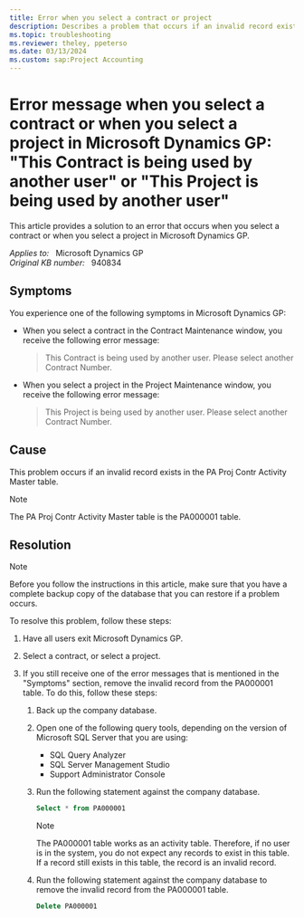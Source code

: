 ```yaml
---
title: Error when you select a contract or project
description: Describes a problem that occurs if an invalid record exists in the PA000001 table. You must remove this invalid record. A resolution is provided.
ms.topic: troubleshooting
ms.reviewer: theley, ppeterso
ms.date: 03/13/2024
ms.custom: sap:Project Accounting
---
```

# Error message when you select a contract or when you select a project in Microsoft Dynamics GP: "This Contract is being used by another user" or "This Project is being used by another user"

This article provides a solution to an error that occurs when you select a contract or when you select a project in Microsoft Dynamics GP.

_Applies to:_ &nbsp; Microsoft Dynamics GP  
_Original KB number:_ &nbsp; 940834

## Symptoms

You experience one of the following symptoms in Microsoft Dynamics GP:

- When you select a contract in the Contract Maintenance window, you receive the following error message:

    > This Contract is being used by another user. Please select another Contract Number.

- When you select a project in the Project Maintenance window, you receive the following error message:

    > This Project is being used by another user. Please select another Contract Number.

## Cause

This problem occurs if an invalid record exists in the PA Proj Contr Activity Master table.

> [!NOTE]
> The PA Proj Contr Activity Master table is the PA000001 table.

## Resolution

> [!NOTE]
> Before you follow the instructions in this article, make sure that you have a complete backup copy of the database that you can restore if a problem occurs.

To resolve this problem, follow these steps:

1. Have all users exit Microsoft Dynamics GP.
2. Select a contract, or select a project.
3. If you still receive one of the error messages that is mentioned in the "Symptoms" section, remove the invalid record from the PA000001 table. To do this, follow these steps:

    1. Back up the company database.

    2. Open one of the following query tools, depending on the version of Microsoft SQL Server that you are using:

        - SQL Query Analyzer
        - SQL Server Management Studio
        - Support Administrator Console

    3. Run the following statement against the company database.

        ```sql
        Select * from PA000001
        ```

        > [!NOTE]
        > The PA000001 table works as an activity table. Therefore, if no user is in the system, you do not expect any records to exist in this table. If a record still exists in this table, the record is an invalid record.

    4. Run the following statement against the company database to remove the invalid record from the PA000001 table.

        ```sql
        Delete PA000001
        ```
